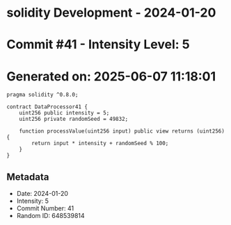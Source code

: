 ﻿# solidity Development - 2024-01-20
# Commit #41 - Intensity Level: 5
# Generated on: 2025-06-07 11:18:01
```solidity
pragma solidity ^0.8.0;

contract DataProcessor41 {
    uint256 public intensity = 5;
    uint256 private randomSeed = 49832;

    function processValue(uint256 input) public view returns (uint256) {
        return input * intensity + randomSeed % 100;
    }
}
```
## Metadata
- Date: 2024-01-20
- Intensity: 5
- Commit Number: 41
- Random ID: 648539814
